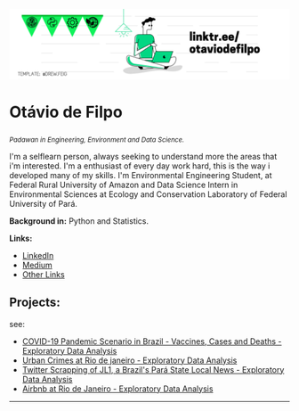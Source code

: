 <p align="center">
  <img src="linkedin cover 2.png" >
</p>

# Otávio de Filpo
<sub>*Padawan in Engineering, Environment and Data Science.*</sub>

I'm a selflearn person, always seeking to understand more the areas that i'm interested. 
I'm a enthusiast of every day work hard, this is the way i developed many of my skills.
I'm Environmental Engineering Student, at Federal Rural University of Amazon and Data Science Intern in Environmental Sciences at Ecology and Conservation Laboratory of Federal University of Pará.

**Background in:** Python and Statistics.

**Links:**
* [LinkedIn](https://www.linkedin.com/in/otaviodefilpo)
* [Medium](https://www.otaviodefilpo.medium.com)
* [Other Links](https://www.linktr.ee/otaviodefilpo)


## Projects:
see:
* [COVID-19 Pandemic Scenario in Brazil - Vaccines, Cases and Deaths - Exploratory Data Analysis](https://github.com/otaviodefilpo/covid-19-inbrazil-vaccines-cases-deaths)
* [Urban Crimes at Rio de janeiro - Exploratory Data Analysis](https://github.com/otaviodefilpo/urban-crimes-at-riodejaneiro-brazil)
* [Twitter Scrapping of JL1, a Brazil's Pará State Local News - Exploratory Data Analysis](https://github.com/otaviodefilpo/twitter-scrapping-with-twint-localnewscase)
* [Airbnb at Rio de Janeiro - Exploratory Data Analysis](https://github.com/otaviodefilpo/airbnb-at-riodejaneiro)
---




